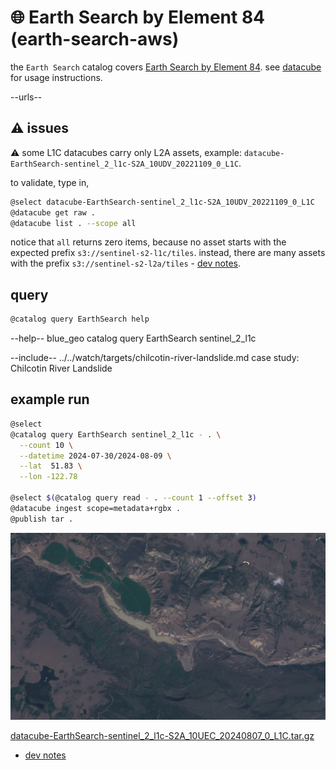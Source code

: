 # 🌐 Earth Search by Element 84 (earth-search-aws)

the `Earth Search` catalog covers [Earth Search by Element 84](https://stacindex.org/catalogs/earth-search#/). see [datacube](../) for usage instructions.

--urls--

## ⚠️ issues

⚠️ some L1C datacubes carry only L2A assets, example: `datacube-EarthSearch-sentinel_2_l1c-S2A_10UDV_20221109_0_L1C`.

to validate, type in,

```bash
@select datacube-EarthSearch-sentinel_2_l1c-S2A_10UDV_20221109_0_L1C
@datacube get raw .
@datacube list . --scope all
```

notice that `all` returns zero items, because no asset starts with the expected prefix `s3://sentinel-s2-l1c/tiles`. instead, there are many assets with the prefix `s3://sentinel-s2-l2a/tiles` - [dev notes](https://arash-kamangir.medium.com/%EF%B8%8F-conversations-with-ai-252-2118326b1de2).

## query

```bash
@catalog query EarthSearch help
```
--help-- blue_geo catalog query EarthSearch sentinel_2_l1c

--include-- ../../watch/targets/chilcotin-river-landslide.md case study: Chilcotin River Landslide

## example run

```bash
@select
@catalog query EarthSearch sentinel_2_l1c - . \
  --count 10 \
  --datetime 2024-07-30/2024-08-09 \
  --lat  51.83 \
  --lon -122.78

@select $(@catalog query read - . --count 1 --offset 3)
@datacube ingest scope=metadata+rgbx .
@publish tar .
```

![image](https://github.com/kamangir/assets/blob/main/blue-geo/datacube-EarthSearch-sentinel_2_l1c-S2A_10UEC_20240807_0_L1C.png?raw=true)

[datacube-EarthSearch-sentinel_2_l1c-S2A_10UEC_20240807_0_L1C.tar.gz](https://kamangir-public.s3.ca-central-1.amazonaws.com/datacube-EarthSearch-sentinel_2_l1c-S2A_10UEC_20240807_0_L1C.tar.gz)

- [dev notes](https://arash-kamangir.medium.com/%EF%B8%8F-conversations-with-ai-204-f86ea5434630)